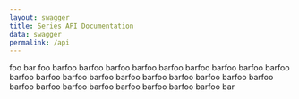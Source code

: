 ```yaml
---
layout: swagger
title: Series API Documentation
data: swagger
permalink: /api
---
```


foo bar foo barfoo barfoo barfoo barfoo barfoo barfoo barfoo barfoo barfoo barfoo barfoo barfoo barfoo barfoo 
barfoo barfoo barfoo barfoo barfoo barfoo barfoo barfoo barfoo barfoo barfoo barfoo barfoo bar
